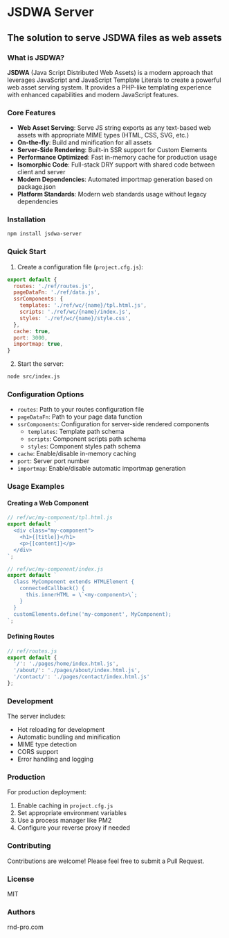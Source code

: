 # JSDWA Server

## The solution to serve JSDWA files as web assets

### What is JSDWA?

**JSDWA** (Java Script Distributed Web Assets) is a modern approach that leverages JavaScript and JavaScript Template Literals to create a powerful web asset serving system. It provides a PHP-like templating experience with enhanced capabilities and modern JavaScript features.

### Core Features

- **Web Asset Serving**: Serve JS string exports as any text-based web assets with appropriate MIME types (HTML, CSS, SVG, etc.)
- **On-the-fly**: Build and minification for all assets
- **Server-Side Rendering**: Built-in SSR support for Custom Elements
- **Performance Optimized**: Fast in-memory cache for production usage
- **Isomorphic Code**: Full-stack DRY support with shared code between client and server
- **Modern Dependencies**: Automated importmap generation based on package.json
- **Platform Standards**: Modern web standards usage without legacy dependencies

### Installation

```bash
npm install jsdwa-server
```

### Quick Start

1. Create a configuration file (`project.cfg.js`):
```javascript
export default {
  routes: './ref/routes.js',
  pageDataFn: './ref/data.js',
  ssrComponents: {
    templates: './ref/wc/{name}/tpl.html.js',
    scripts: './ref/wc/{name}/index.js',
    styles: './ref/wc/{name}/style.css',
  },
  cache: true,
  port: 3000,
  importmap: true,
}
```

2. Start the server:
```bash
node src/index.js
```

### Configuration Options

- `routes`: Path to your routes configuration file
- `pageDataFn`: Path to your page data function
- `ssrComponents`: Configuration for server-side rendered components
  - `templates`: Template path schema
  - `scripts`: Component scripts path schema
  - `styles`: Component styles path schema
- `cache`: Enable/disable in-memory caching
- `port`: Server port number
- `importmap`: Enable/disable automatic importmap generation

### Usage Examples

#### Creating a Web Component

```javascript
// ref/wc/my-component/tpl.html.js
export default `
  <div class="my-component">
    <h1>{[title]}</h1>
    <p>{[content]}</p>
  </div>
`;

// ref/wc/my-component/index.js
export default `
  class MyComponent extends HTMLElement {
    connectedCallback() {
      this.innerHTML = \`<my-component>\`;
    }
  }
  customElements.define('my-component', MyComponent);
`;
```

#### Defining Routes

```javascript
// ref/routes.js
export default {
  '/': './pages/home/index.html.js',
  '/about/': './pages/about/index.html.js',
  '/contact/': './pages/contact/index.html.js'
};
```

### Development

The server includes:
- Hot reloading for development
- Automatic bundling and minification
- MIME type detection
- CORS support
- Error handling and logging

### Production

For production deployment:
1. Enable caching in `project.cfg.js`
2. Set appropriate environment variables
3. Use a process manager like PM2
4. Configure your reverse proxy if needed

### Contributing

Contributions are welcome! Please feel free to submit a Pull Request.

### License

MIT

### Authors

rnd-pro.com